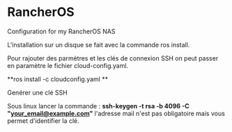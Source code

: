 # RancherOS #  
Configuration for my RancherOS NAS

L'installation sur un disque se fait avec la commande ros install.

Pour rajouter des parmètres et les clés de connexion SSH on peut passer en paramètre le fichier cloud-config.yaml.

**ros install -c cloudconfig.yaml ** 

Genérer une clé SSH 

Sous linux lancer la commande  : **ssh-keygen -t rsa -b 4096 -C "your_email@example.com"** l'adresse mail n'est pas obligatoire mais vous permet d'identifier la clé.


 
